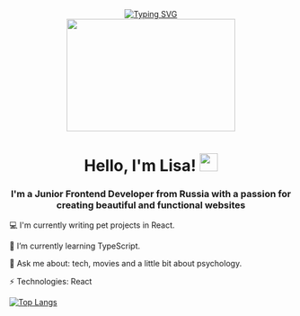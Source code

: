 <div align="center"><a href="https://git.io/typing-svg"><img src="https://readme-typing-svg.herokuapp.com?font=Fira+Code&size=30&duration=3000&pause=1000&color=F3A7F7&width=435&lines=Welcome+to+Lisa+GitHub" alt="Typing SVG"/></a></div>
<div align="center"><img src=https://media.giphy.com/media/dNgK7Ws7y176U/giphy.gif width="300" height="200" align="center"/></div>
<h1 align="center">Hello, I'm Lisa!</a> 
<img src="https://github.com/blackcater/blackcater/raw/main/images/Hi.gif" height="32"/>
<h3 align="center">I'm a Junior Frontend Developer from Russia with a passion for creating beautiful and functional websites</h3>


<p>💻 I'm currently writing pet projects in React.
<p>🌱 I’m currently learning TypeScript.</p>
<p>💬 Ask me about: tech, movies and a little bit about psychology.</p>
<p>⚡ Technologies: React</p>


[![Top Langs](https://github-readme-stats.vercel.app/api/top-langs/?username=anuraghazra&layout=compact)](https://github.com/anuraghazra/github-readme-stats)


